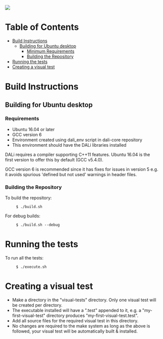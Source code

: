 <img src="https://dalihub.github.io/images/DaliLogo320x200.png">

# Table of Contents

   * [Build Instructions](#build-instructions)
      * [Building for Ubuntu desktop](#1-building-for-ubuntu-desktop)
         * [Minimum Requirements](#minimum-requirements)
         * [Building the Repository](#building-the-repository)
   * [Running the tests](#running-the-tests)
   * [Creating a visual test](#creating-a-visual-test)

# Build Instructions

## Building for Ubuntu desktop

### Requirements

 - Ubuntu 16.04 or later
 - GCC version 6
 - Environment created using dali_env script in dali-core repository
 - This environment should have the DALi libraries installed

DALi requires a compiler supporting C++11 features.
Ubuntu 16.04 is the first version to offer this by default (GCC v5.4.0).

GCC version 6 is recommended since it has fixes for issues in version 5
e.g. it avoids spurious 'defined but not used' warnings in header files.

### Building the Repository

To build the repository:

         $ ./build.sh

For debug builds:

         $ ./build.sh --debug

# Running the tests

To run all the tests:

         $ ./execute.sh

# Creating a visual test

 - Make a directory in the "visual-tests" directory. Only one visual test will be created per directory.
 - The executable installed will have a ".test" appended to it, e.g. a "my-first-visual-test" directory produces "my-first-visual-test.test".
 - Add all source files for the required visual test in this directory.
 - No changes are required to the make system as long as the above is followed, your visual test will be automatically built & installed.
